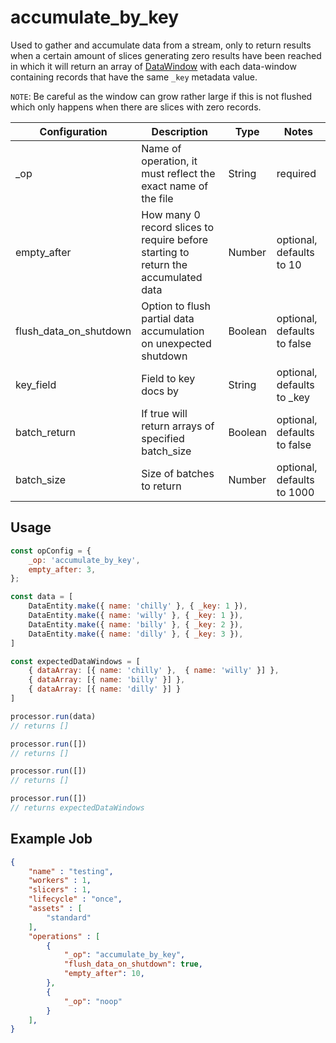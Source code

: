 
# accumulate_by_key #

Used to gather and accumulate data from a stream, only to return results when a certain amount of slices generating zero results have been reached in which it will return an array of [DataWindow](../entity/data-window.md) with each data-window containing records that have the same `_key` metadata value.

`NOTE`: Be careful as the window can grow rather large if this is not flushed which only happens when there are slices with zero records.


| Configuration | Description | Type |  Notes |
| --------- | -------- | ------ | ------ |
| _op | Name of operation, it must reflect the exact name of the file | String | required |
| empty_after | How many 0 record slices to require before starting to return the accumulated data | Number | optional, defaults to 10 |
| flush_data_on_shutdown | Option to flush partial data accumulation on unexpected shutdown | Boolean | optional, defaults to false |
| key_field | Field to key docs by | String | optional, defaults to _key |
| batch_return | If true will return arrays of specified batch_size | Boolean | optional, defaults to false |
| batch_size | Size of batches to return | Number | optional, defaults to 1000 |


## Usage

```javascript
const opConfig = {
    _op: 'accumulate_by_key',
    empty_after: 3,
};

const data = [
    DataEntity.make({ name: 'chilly' }, { _key: 1 }),
    DataEntity.make({ name: 'willy' }, { _key: 1 }),
    DataEntity.make({ name: 'billy' }, { _key: 2 }),
    DataEntity.make({ name: 'dilly' }, { _key: 3 }),
]

const expectedDataWindows = [
    { dataArray: [{ name: 'chilly' },  { name: 'willy' }] },
    { dataArray: [{ name: 'billy' }] },
    { dataArray: [{ name: 'dilly' }] }
]

processor.run(data)
// returns []

processor.run([])
// returns []

processor.run([])
// returns []

processor.run([])
// returns expectedDataWindows

```

## Example Job

```json
{
    "name" : "testing",
    "workers" : 1,
    "slicers" : 1,
    "lifecycle" : "once",
    "assets" : [
        "standard"
    ],
    "operations" : [
        {
            "_op": "accumulate_by_key",
            "flush_data_on_shutdown": true,
            "empty_after": 10,
        },
        {
            "_op": "noop"
        }
    ],
}

```
